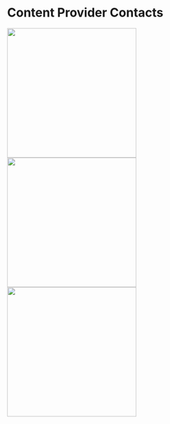 # Content Provider Contacts

<img src="https://github.com/user-attachments/assets/1194d8b4-6cb3-48a0-a03c-c8634ecde98d" alt="" width="300"/>

<img src="https://github.com/user-attachments/assets/a1cb3d1e-de46-4a77-9d9b-64f6d1b94a8f" alt="" width="300"/>

<img src="https://github.com/user-attachments/assets/b47c80a9-cabb-4611-8297-ec5302e536e4" alt="" width="300"/>
